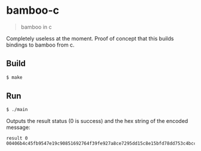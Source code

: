 # bamboo-c

> bamboo in c

Completely useless at the moment. Proof of concept that this builds bindings to bamboo from c.

## Build

```sh
$ make
```

## Run

```sh
$ ./main
```

Outputs the result status (0 is success) and the hex string of the encoded message:

```
result 0
00406b4c45fb9547e19c90851692764f39fe927a8ce7295dd15c8e15bfd78dd753c4bcc57aa929d4394e6218ae8fd0b1c8bf5f9910b9bdd27c62e06c301321a0235020dd997dbd5c3fc0921d9ab2d06c2f3a4a958c738175a6dfa9ab485e20be9a43bd1402c13ce868035d539725447e772dbdefe118d1eaf0ca5fdabf285356a1a1df583f38215f5e756293bbbbd59989e56a6e04688d2ed9e3f2f6401c7ee87d0
```
